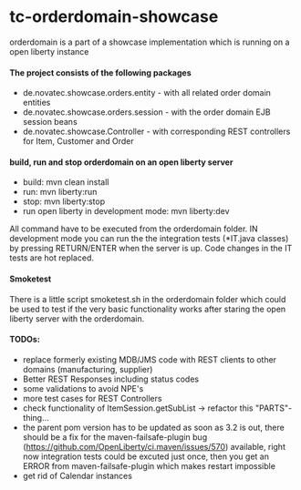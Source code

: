 # tc-orderdomain-showcase
orderdomain is a part of a showcase implementation which is running on a open liberty instance

#### The project consists of the following packages

- de.novatec.showcase.orders.entity - with all related order domain entities
- de.novatec.showcase.orders.session - with the order domain EJB session beans
- de.novatec.showcase.Controller - with corresponding REST controllers for Item, Customer and Order

#### build, run and stop orderdomain on an open liberty server
- build: mvn clean install
- run: mvn liberty:run
- stop: mvn liberty:stop
- run open liberty in development mode: mvn liberty:dev

All command have to be executed from the orderdomain folder. IN development mode you can run the the integration tests (*IT.java classes) by pressing RETURN/ENTER when the server is up. Code changes in the IT tests are hot replaced.

#### Smoketest
There is a little script smoketest.sh in the orderdomain folder which could be used to test if the very basic functionality works after staring the open liberty server with the orderdomain.

#### TODOs:

- replace formerly existing MDB/JMS code with REST clients to other domains (manufacturing, supplier)
- Better REST Responses including status codes
- some validations to avoid NPE's
- more test cases for REST Controllers
- check functionality of ItemSession.getSubList -> refactor this "PARTS"-thing...
- the parent pom version has to be updated as soon as 3.2 is out, there should be a fix for the maven-failsafe-plugin bug (https://github.com/OpenLiberty/ci.maven/issues/570) available, right now integration tests could be excuted just once, then you get an ERROR from maven-failsafe-plugin which makes restart impossible
- get rid of Calendar instances
